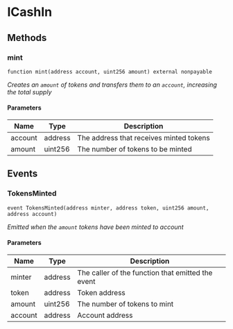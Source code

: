 # ICashIn









## Methods

### mint

```solidity
function mint(address account, uint256 amount) external nonpayable
```



*Creates an `amount` of tokens and transfers them to an `account`, increasing the total supply*

#### Parameters

| Name | Type | Description |
|---|---|---|
| account | address | The address that receives minted tokens |
| amount | uint256 | The number of tokens to be minted |



## Events

### TokensMinted

```solidity
event TokensMinted(address minter, address token, uint256 amount, address account)
```



*Emitted when the `amount` tokens have been minted to account*

#### Parameters

| Name | Type | Description |
|---|---|---|
| minter  | address | The caller of the function that emitted the event |
| token  | address | Token address |
| amount  | uint256 | The number of tokens to mint |
| account  | address | Account address |




